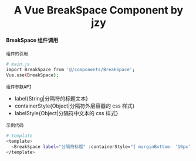 <h1 align="center">
  A Vue BreakSpace Component by jzy
</h1>

#### BreakSpace 组件调用

`组件的引用`

```bash
# main.js
import BreakSpace from '@/components/BreakSpace';
Vue.use(BreakSpace);
```

`组件参数API`

- label{String|分隔符的标题文本}
- containerStyle{Object|分隔符外层容器的 css 样式}
- labelStyle{Object|分隔符中文本的 css 样式}

`示例代码`

```bash
# template
<template>
  <BreakSpace label="分隔符标题" :containerStyle="{ marginBottom: '10px' }"></BreakSpace>
</template>
```

